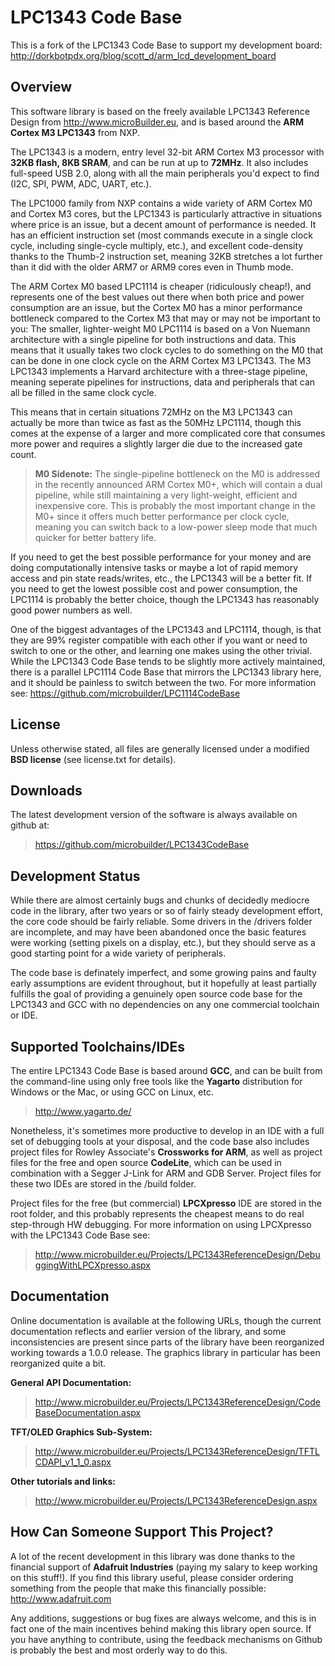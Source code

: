 # LPC1343 Code Base

This is a fork of the LPC1343 Code Base to support my development board: http://dorkbotpdx.org/blog/scott_d/arm_lcd_development_board

## Overview

This software library is based on the freely available LPC1343 Reference
Design from http://www.microBuilder.eu, and is based around the **ARM Cortex M3
LPC1343** from NXP.  

The LPC1343 is a modern, entry level 32-bit ARM Cortex M3 processor with
**32KB flash, 8KB SRAM**, and can be run at up to **72MHz**.  It also includes
full-speed USB 2.0, along with all the main peripherals you'd expect to find 
(I2C, SPI, PWM, ADC, UART, etc.).

The LPC1000 family from NXP contains a wide variety of ARM Cortex M0 and
Cortex M3 cores, but the LPC1343 is particularly attractive in situations
where price is an issue, but a decent amount of performance is needed.  It has
an efficient instruction set (most commands execute in a single clock cycle,
including single-cycle multiply, etc.), and excellent code-density thanks to
the Thumb-2 instruction set, meaning 32KB stretches a lot further than it 
did with the older ARM7 or ARM9 cores even in Thumb mode.

The ARM Cortex M0 based LPC1114 is cheaper (ridiculously cheap!), and represents
one of the best values out there when both price and power consumption are an issue,
but the Cortex M0 has a minor performance bottleneck compared to the Cortex M3 that 
may or may not be important to you:  The smaller, lighter-weight M0 LPC1114 is based
on a Von Nuemann architecture with a single pipeline for both instructions and
data. This means that it usually takes two clock cycles to do something on the M0 that can
be done in one clock cycle on the ARM Cortex M3 LPC1343.  The M3 LPC1343 implements
a Harvard architecture with a three-stage pipeline, meaning seperate pipelines for
instructions, data and peripherals that can all be filled in the same clock cycle.

This means that in certain situations 72MHz on the M3 LPC1343 can 
actually be more than twice as fast as the 50MHz LPC1114, though this comes at the
expense of a larger and more complicated core that consumes more power and requires a
slightly larger die due to the increased gate count.

> **M0 Sidenote:** The single-pipeline bottleneck on the M0 is addressed in the recently announced
ARM Cortex M0+, which will contain a dual pipeline, while still maintaining a very
light-weight, efficient and inexpensive core.  This is probably the most important
change in the M0+ since it offers much better performance per clock cycle, meaning
you can switch back to a low-power sleep mode that much quicker for better battery life.

If you need to get the best possible performance for your money and are doing
computationally intensive tasks or maybe a lot of rapid memory access and pin state
reads/writes, etc., the LPC1343 will be a better fit.  If you need to get the lowest
possible cost and power consumption, the LPC1114 is probably the better choice, though
the LPC1343 has reasonably good power numbers as well.

One of the biggest advantages of the LPC1343 and LPC1114, though, is that they are
99% register compatible with each other if you want or need to switch to one
or the other, and learning one makes using the other trivial.  While the LPC1343 Code
Base tends to be slightly more actively maintained, there is a parallel LPC1114 Code
Base that mirrors the LPC1343 library here, and it should be painless to switch between
the two.  For more information see: https://github.com/microbuilder/LPC1114CodeBase

## License

Unless otherwise stated, all files are generally licensed
under a modified **BSD license** (see license.txt for details).

## Downloads

The latest development version of the software is always available on github at:
>https://github.com/microbuilder/LPC1343CodeBase

## Development Status

While there are almost certainly bugs and chunks of decidedly
mediocre code in the library, after two years or so of fairly
steady development effort, the core code should be fairly
reliable.  Some drivers in the /drivers folder are incomplete,
and may have been abandoned once the basic features were working
(setting pixels on a display, etc.), but they should serve as
a good starting point for a wide variety of peripherals.

The code base is definately imperfect, and some growing pains and faulty early
assumptions are evident throughout, but it hopefully at least
partially fulfills the goal of providing a genuinely open source
code base for the LPC1343 and GCC with no dependencies on any one
commercial toolchain or IDE.

## Supported Toolchains/IDEs

The entire LPC1343 Code Base is based around **GCC**, and can be built
from the command-line using only free tools like the **Yagarto**
distribution for Windows or the Mac, or using GCC on Linux, etc.
> http://www.yagarto.de/

Nonetheless, it's sometimes more productive to develop in an IDE with a
full set of debugging tools at your disposal, and the code base also
includes project files for Rowley Associate's **Crossworks for ARM**, as
well as project files for the free and open source **CodeLite**, which can
be used in combination with a Segger J-Link for ARM and GDB Server.
Project files for these two IDEs are stored in the /build folder.

Project files for the free (but commercial) **LPCXpresso** IDE are stored in the
root folder, and this probably represents the cheapest means to do real step-through
HW debugging.  For more information on using LPCXpresso with the LPC1343 Code Base see:
>http://www.microbuilder.eu/Projects/LPC1343ReferenceDesign/DebuggingWithLPCXpresso.aspx

## Documentation

Online documentation is available at the following URLs, though the
current documentation reflects and earlier version of the library, and some
inconsistencies are present since parts of the library have been 
reorganized working towards a 1.0.0 release.  The graphics library in
particular has been reorganized quite a bit.

**General API Documentation:**
>http://www.microbuilder.eu/Projects/LPC1343ReferenceDesign/CodeBaseDocumentation.aspx

**TFT/OLED Graphics Sub-System:**
>http://www.microbuilder.eu/Projects/LPC1343ReferenceDesign/TFTLCDAPI_v1_1_0.aspx

**Other tutorials and links:**
>http://www.microbuilder.eu/Projects/LPC1343ReferenceDesign.aspx

## How Can Someone Support This Project?

A lot of the recent development in this library was done
thanks to the financial support of **Adafruit Industries** (paying
my salary to keep working on this stuff!).  If you find this library
useful, please consider ordering something from the people that
make this financially possible:  http://www.adafruit.com

Any additions, suggestions or bug fixes are always welcome, and this
is in fact one of the main incentives behind making this library
open source.  If you have anything to contribute, using the feedback
mechanisms on Github is probably the best and most orderly way to
do this.

